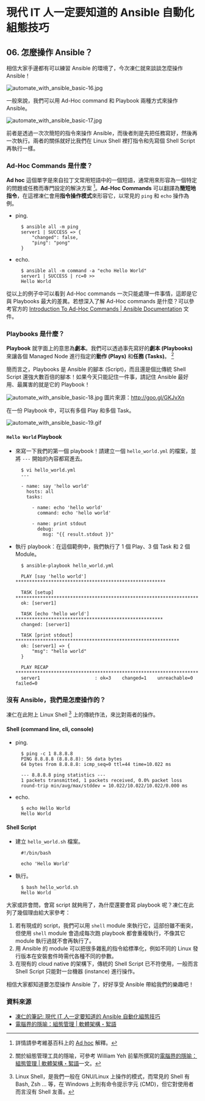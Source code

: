 # 現代 IT 人一定要知道的 Ansible 自動化組態技巧

## 06. 怎麼操作 Ansible？

相信大家手邊都有可以練習 Ansible 的環境了，今次凍仁就來談談怎麼操作 Ansible！

![automate_with_ansible_basic-16.jpg](imgs/automate_with_ansible_basic-16.jpg)

一般來說，我們可以用 Ad-Hoc command 和 Playbook 兩種方式來操作 Ansible。

![automate_with_ansible_basic-17.jpg](imgs/automate_with_ansible_basic-17.jpg)

前者是透過一次次簡短的指令來操作 Ansible，而後者則是先把任務寫好，然後再一次執行。兩者的關係就好比我們在 Linux Shell 裡打指令和先寫個 Shell Script 再執行一樣。

<!--
把文章架構改成，先說明 ad-hoc command 和 playbook，之後再拿 Shell 的操作來加深印象，這樣會比較適合。
-->

### Ad-Hoc Commands 是什麼？

**Ad hoc** 這個單字是來自拉丁文常用短語中的一個短語，通常用來形容為一個特定的問題或任務而專門設定的解決方案 [^1]。**Ad-Hoc Commands** 可以翻譯為**簡短地指令**，在這裡凍仁會用**指令操作模式**來形容它，以常見的 `ping` 和 `echo` 操作為例。

- ping.

        $ ansible all -m ping
        server1 | SUCCESS => {
            "changed": false,
            "ping": "pong"
        }

- echo.

        $ ansible all -m command -a "echo Hello World"
        server1 | SUCCESS | rc=0 >>
        Hello World

從以上的例子中可以看到 Ad-Hoc commands 一次只能處理一件事情，這即是它與 Playbooks 最大的差異。若想深入了解 Ad-Hoc commands 是什麼？可以參考官方的 [Introduction To Ad\-Hoc Commands | Ansible Documentation][intro_adhoc] 文件。

[intro_adhoc]: http://docs.ansible.com/ansible/intro_adhoc.html


### Playbooks 是什麼？

**Playbook** 就字面上的意思為**劇本**。我們可以透過事先寫好的**劇本 (Playbooks)** 來讓各個 Managed Node 進行指定的**動作 (Plays)** 和**任務 (Tasks)**。 [^2]

簡而言之，Playbooks 是 Ansible 的腳本 (Script)，而且還是個比傳統 Shell Script 還強大數百倍的腳本！如果今天只能記住一件事，請記住 Ansible 最好用、最厲害的就是它的 Playbook！

![automate_with_ansible_basic-18.jpg](imgs/automate_with_ansible_basic-18.jpg)
圖片來源：http://goo.gl/GKJvXn

在一份 Playbook 中，可以有多個 Play 和多個 Task。

![automate_with_ansible_basic-19.gif](imgs/automate_with_ansible_basic-19.gif)

#### `Hello World` Playbook

- 來寫一下我們的第一個 playbook！請建立一個 `hello_world.yml` 的檔案，並將 `---` 開始的內容都寫進去。

        $ vi hello_world.yml
        ---

        - name: say 'hello world'
          hosts: all
          tasks:

            - name: echo 'hello world'
              command: echo 'hello world'

            - name: print stdout
              debug:
                msg: "{{ result.stdout }}"

- 執行 playbook：在這個範例中，我們執行了 1 個 Play、3 個 Task 和 2 個 Module。

        $ ansible-playbook hello_world.yml

        PLAY [say 'hello world'] *******************************************************

        TASK [setup] *******************************************************************
        ok: [server1]

        TASK [echo 'hello world'] ******************************************************
        changed: [server1]

        TASK [print stdout] ************************************************************
        ok: [server1] => {
            "msg": "hello world"
        }

        PLAY RECAP *********************************************************************
        server1                    : ok=3    changed=1    unreachable=0    failed=0


### 沒有 Ansible，我們是怎麼操作的？

凍仁在此附上 Linux Shell [^3] 上的傳統作法，來比對兩者的操作。

#### Shell (command line, cli, console)

- ping.

        $ ping -c 1 8.8.8.8
        PING 8.8.8.8 (8.8.8.8): 56 data bytes
        64 bytes from 8.8.8.8: icmp_seq=0 ttl=44 time=10.022 ms

        --- 8.8.8.8 ping statistics ---
        1 packets transmitted, 1 packets received, 0.0% packet loss
        round-trip min/avg/max/stddev = 10.022/10.022/10.022/0.000 ms

- echo.        
        
        $ echo Hello World
        Hello World

#### Shell Script

- 建立 `hello_world.sh` 檔案。

        #!/bin/bash

        echo 'Hello World'

- 執行。

        $ bash hello_world.sh
        Hello World

大家或許會問，會寫 script 就夠用了，為什麼還要會寫 playbook 呢？凍仁在此列了幾個理由給大家參考：

1. 若有現成的 script，我們可以用 `shell` module 來執行它，這部份雖不衝突，但使用 `shell` module 會造成每次跑 playbook 都會重複執行，不像其它 module 執行過就不會再執行了。
2. 用 Ansible 的 module 可以把很多雜亂的指令給標準化，例如不同的 Linux 發行版本在安裝套件時需代各種不同的參數。
3. 在現有的 cloud native 的架構下，傳統的 Shell Script 已不符使用，一般而言 Shell Script 只能對一台機器 (instance) 進行操作。

相信大家都知道要怎麼操作 Ansible 了，好好享受 Ansible 帶給我們的樂趣吧！


### 資料來源

- [凍仁的筆記: 現代 IT 人一定要知道的 Ansible 自動化組態技巧](http://note.drx.tw/2016/05/automate-with-ansible-basic.html)
- [電腦界的隱喻：組態管理 | 軟體架構・絮語][metaphor-in-cm]

[metaphor-in-cm]: http://school.soft-arch.net/blog/90699/metaphor-in-cm


[^1]: 詳情請參考維基百科上的 [Ad hoc][ad_hoc_wikipedia] 解釋。

[ad_hoc_wikipedia]: https://zh.wikipedia.org/wiki/Ad_hoc

[^2]: 關於組態管理工具的隱喻，可參考 William Yeh 前輩所撰寫的[電腦界的隱喻：組態管理 | 軟體架構・絮語][metaphor-in-cm]一文。

[^3]: Linux Shell，是我們一般在 GNU/Linux 上操作的模式，而常見的 Shell 有 Bash, Zsh ... 等，在 Windows 上則有命令提示字元 (CMD)，但它對使用者而言沒有 Shell 友善。



